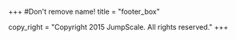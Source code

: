 +++
#Don't remove name!
title = "footer_box"

copy_right = "Copyright 2015 JumpScale. All rights reserved."
+++
